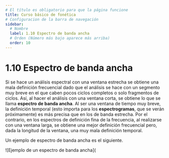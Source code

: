 ```yaml
---
# El título es obligatorio para que la página funcione
title: Curso básico de fonética
# Configuracion de la barra de navegación
sidebar:
  # Nombre
  label: 1.10 Espectro de banda ancha
  # Orden (Número más bajo aparece más arriba)
  order: 10
---
```

# 1.10 Espectro de banda ancha

Si se hace un análisis espectral con una ventana estrecha se obtiene una mala definición frecuencial dado que el análisis se hace con un segmento muy breve en el que caben pocos ciclos completos o solo fragmentos de ciclos. Así, al hacer el análisis con una ventana corta, se obtiene lo que se llama **espectro de banda ancha**. Al ser una ventana de tiempo muy breve, la definición temporal (esto importa para los **espectrogramas**, que se verán próximamente) es más precisa que en los de banda estrecha. Por el contrario, en los espectros de definición fina de la frecuencia, al realizarse con una ventana larga, se obtiene una mejor definición frecuencial pero, dada la longitud de la ventana, una muy mala definición temporal.

Un ejemplo de espectro de banda ancha es el siguiente.

![Ejemplo de un espectro de banda ancha](


